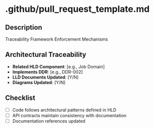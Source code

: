 # .github/pull_request_template.md
## Description
Traceability Framework Enforcement Mechanisms

## Architectural Traceability
- **Related HLD Component**: [e.g., Job Domain]
- **Implements DDR**: [e.g., DDR-002]
- **LLD Documents Updated**: [Y/N]
- **Diagrams Updated**: [Y/N]

## Checklist
- [ ] Code follows architectural patterns defined in HLD
- [ ] API contracts maintain consistency with documentation
- [ ] Documentation references updated
